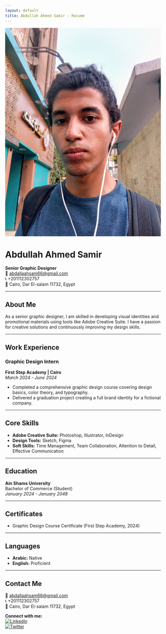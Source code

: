 ```yaml
---
layout: default
title: Abdullah Ahmed Samir - Resume
---
```


![Abdullah Ahmed Samir Photo](profile.jpg)

# Abdullah Ahmed Samir
**Senior Graphic Designer**  
📧 [abdallaahsam66@gmail.com](mailto:abdallaahsam66@gmail.com)  
📞 +201112302757  
📍 Cairo, Dar El-salam 11732, Egypt  

---

## About Me
As a senior graphic designer, I am skilled in developing visual identities and promotional materials using tools like Adobe Creative Suite. I have a passion for creative solutions and continuously improving my design skills.

---

## Work Experience
### Graphic Design Intern
**First Step Academy | Cairo**  
_March 2024 - June 2024_  
- Completed a comprehensive graphic design course covering design basics, color theory, and typography.
- Delivered a graduation project creating a full brand identity for a fictional company.

---

## Core Skills
- **Adobe Creative Suite:** Photoshop, Illustrator, InDesign
- **Design Tools:** Sketch, Figma
- **Soft Skills:** Time Management, Team Collaboration, Attention to Detail, Effective Communication

---

## Education
**Ain Shams University**  
Bachelor of Commerce (Student)  
_January 2024 - January 2048_

---

## Certificates
- Graphic Design Course Certificate (First Step Academy, 2024)

---

## Languages
- **Arabic:** Native
- **English:** Proficient

---

## Contact Me
📧 [abdallaahsam66@gmail.com](mailto:abdallaahsam66@gmail.com)  
📞 +201112302757  
📍 Cairo, Dar El-salam 11732, Egypt  

**Connect with me:**  
[![LinkedIn](https://img.shields.io/badge/LinkedIn-0077B5?style=flat&logo=linkedin&logoColor=white)](https://linkedin.com)  
[![Twitter](https://img.shields.io/badge/Twitter-1DA1F2?style=flat&logo=twitter&logoColor=white)](https://twitter.com)
